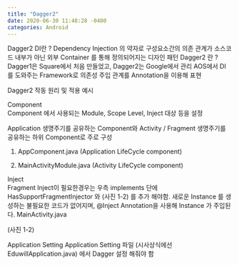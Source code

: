 ```yaml
---
title: "Dagger2"
date: 2020-06-30 11:48:28 -0400
categories: Android
---
```


Dagger2 
DI란 ?
Dependency Injection 의 약자로 구성요소간의 의존 관계가 소스코드 내부가 아닌 외부 Container 를 통해 정의되어지는 디자인 패턴
Dagger2 란 ?
Dagger1은 Square에서 처음 만들었고, Dagger2는 Google에서 관리
AOS에서 DI 를 도와주는 Framework로 의존성 주입 관계를 Annotation을 이용해 표현


Dagger2 작동 원리 및 적용 예시



Component	
Component 에서 사용되는 Module, Scope Level, Inject 대상 등을 설정

Application 생명주기를 공유하는 Component와 Activity / Fragment 생명주기를 공유하는 하위 Component로 주로 구성

1. AppComponent.java (Application LifeCycle component)


2. MainActivityModule.java (Activity LifeCycle component)


Inject	
Fragment Inject이 필요한경우는 우측 implements 단에 HasSupportFragmentInjector 와 (사진 1-2) 를 추가 해야함.
새로운 Instance 를 생성하는 불필요한 코드가 없어지며, @Inject Annotation을 사용해 Instance 가 주입된다.
MainActivity.java



(사진 1-2)

Application Setting	
Application Setting 파일 (시사상식에선 EduwillApplication.java) 에서 Dagger 설정 해줘야 함
